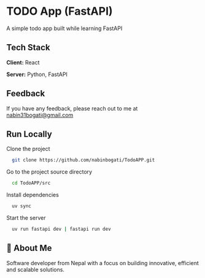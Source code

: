 
# TODO App (FastAPI)

A simple todo app built while learning FastAPI

## Tech Stack

**Client:** React

**Server:** Python, FastAPI


## Feedback

If you have any feedback, please reach out to me at nabin31bogati@gmail.com


## Run Locally

Clone the project

```bash
  git clone https://github.com/nabinbogati/TodoAPP.git
```

Go to the project source directory

```bash
  cd TodoAPP/src
```

Install dependencies

```bash
  uv sync
```

Start the server

```bash
  uv run fastapi dev | fastapi run dev
```


## 🚀 About Me
Software developer from Nepal with a focus on building innovative, efficient and scalable solutions.
